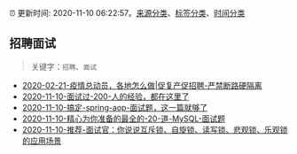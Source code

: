 :alarm_clock: 更新时间: 2020-11-10 06:22:57。[来源分类](../README.md)、[标签分类](../TAGS.md)、[时间分类](../TIMELINE.md)

## 招聘面试


> 关键字：`招聘`、`面试`



- [2020-02-21-疫情总动员，各地怎么做|促复产促招聘-严禁断路硬隔离](http://m.china.caixin.com/m/2020-02-22/101519091.html) 
- [2020-11-10-面试过-200-人的经验，都在这里了](https://toutiao.io/k/pfctyn9) 
- [2020-11-10-搞定-spring-aop-面试题，这一篇就够了](https://toutiao.io/k/ekz4xzi) 
- [2020-11-10-精心为你准备的最全的-20-道-MySQL-面试题](https://toutiao.io/k/5lujxq0) 
- [2020-11-10-推荐-面试官：你说说互斥锁、自旋锁、读写锁、悲观锁、乐观锁的应用场景](https://toutiao.io/k/vhisgi9) 